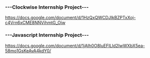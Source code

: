 ### ---Clockwise Internship Project---
https://docs.google.com/document/d/1HzQxQWCDJIkBZPTxXoj-c4Vrn6xCME8NNVihmtG_Oiw

### ---Javascript Internship Project---
https://docs.google.com/document/d/1jAIh0O8luEFILld2IwWXbX5ea-58mo1GsKeAvA4kdY0/

